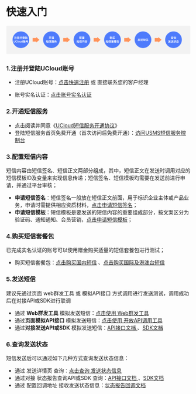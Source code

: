 # 快速入门



![USMS短信服务_快速入门](../images/guide/5001/USMS短信服务_快速入门_主要步骤.png)



### **1.注册并登陆UCloud账号**

- 注册UCloud账号：[点击快速注册](https://passport.ucloud.cn/#register) 或 直接联系您的客户经理

- 账号实名认证：[点击账号实名认证](https://console.ucloud.cn/uaccount/authentication)



### **2.开通短信服务**

- 点击阅读并同意《[UCloud短信服务开通协议](https://docs.ucloud.cn/usms/introduction/service_level)》
- 登陆短信服务首页免费开通（首次访问后免费开通）：[访问USMS短信服务控制台](https://console.ucloud.cn/usms) 



### **3.配置短信内容**

短信内容由短信签名、短信正文两部分组成，其中，短信正文在发送时调用对应的短信模板ID及变量来实现信息传递；短信签名、短信模板均需要在发送前进行申请，并通过平台审核；

- **申请短信签名**：短信签名一般放在短信正文前面，用于标识企业主体或产品业务，申请时需提供相应资质材料，[点击申请短信签名](https://console.ucloud.cn/usms/domestic)；
- **申请短信模板**：短信模板是要发送的短信内容的重要组成部分，按文案区分为验证码、通知通知、会员营销，[点击申请短信模板](https://console.ucloud.cn/usms/domestic)；



### **4.购买短信套餐包**

已完成实名认证的账号可以使用赠金购买适量的短信套餐包进行测试；

- 购买短信套餐包：[点击购买国内短信](https://console.ucloud.cn/usms?package_type=0&purpose=1&buy_amount=50) 、[点击购买国际及港澳台短信](https://console.ucloud.cn/usms?package_type=0&purpose=0&buy_amount=10&buy_country=HK) 



### **5.发送短信**

建议先通过页面 web群发工具 或 模拟API接口 方式调用进行发送测试，调用成功后在对接API或SDK进行联调

- 通过 **Web群发工具** 模拟发送短信：[点击使用 Web群发工具 ](https://console.ucloud.cn/usms?package_type=0&purpose=1&buy_amount=50) 
- 通过**页面模拟API接口** 模拟发送短信：[点击使用 开放API调用工具 ](https://console.ucloud.cn/uapi/detail?id=SendUSMSMessage) 
- 通过**对接发送API或SDK** 模拟发送短信：[API接口文档 ](https://docs.ucloud.cn/usms/api_docs/9001) 、[SDK文档 ](https://console.ucloud.cn/usms/config) 



### **6.查询发送状态**

短信发送后可以通过如下几种方式查询发送状态信息：

- 通过 发送详情页 查询：[点击查询 发送状态信息](https://console.ucloud.cn/usms?package_type=0&purpose=1&buy_amount=50) 
- 通过对接 状态报告查询API或SDK 查询：[API接口文档 ](https://docs.ucloud.cn/usms/api_docs/9001) 、[SDK文档 ](https://console.ucloud.cn/usms/config) 
- 通过 配置回调地址 接收发送状态信息：[状态报告回调文档](https://docs.ucloud.cn/usms/api_docs/ret_message/retStatus)

